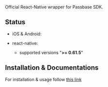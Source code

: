 <!-- Bootstrapped with make-react-native-package v0.60.3 -->

Official React-Native wrapper for Passbase SDK.

## Status

- iOS & Android:

- react-native:
  - supported versions "<strong>&gt;= 0.61.5</strong>"

## Installation & Documentations
For installation & usage follow [this link](https://docs.passbase.com/integrations/react-native)

